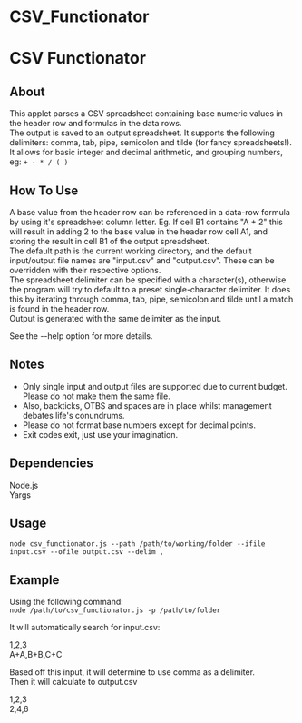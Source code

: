 # CSV_Functionator


CSV Functionator
================

About
-----
This applet parses a CSV spreadsheet containing base numeric values in the header row and formulas in the data rows.  
The output is saved to an output spreadsheet. It supports the following delimiters: comma, tab, pipe, semicolon and tilde (for fancy spreadsheets!).  
It allows for basic integer and decimal arithmetic, and grouping numbers, eg: `+ - * / ( )`

How To Use
----------
A base value from the header row can be referenced in a data-row formula by using it's spreadsheet column letter. Eg. If cell B1 contains "A + 2" this will result in adding 2 to the base value in the header row cell A1, and storing the result in cell B1 of the output spreadsheet.  
The default path is the current working directory, and the default input/output file names are "input.csv" and "output.csv". These can be overridden with their respective options.  
The spreadsheet delimiter can be specified with a character(s), otherwise the program will try to default to a preset single-character delimiter. It does this by iterating through comma, tab, pipe, semicolon and tilde until a match is found in the header row.  
Output is generated with the same delimiter as the input.

See the --help option for more details.

Notes
-----
* Only single input and output files are supported due to current budget. Please do not make them the same file.
* Also, backticks, OTBS and spaces are in place whilst management debates life's conundrums.
* Please do not format base numbers except for decimal points.
* Exit codes exit, just use your imagination.

Dependencies
------------
Node.js  
Yargs

Usage
-----
`node csv_functionator.js --path /path/to/working/folder --ifile input.csv --ofile output.csv --delim ,`

Example
-------
Using the following command:  
`node /path/to/csv_functionator.js -p /path/to/folder`

It will automatically search for input.csv:

1,2,3  
A+A,B+B,C+C

Based off this input, it will determine to use comma as a delimiter.  
Then it will calculate to output.csv

1,2,3  
2,4,6
